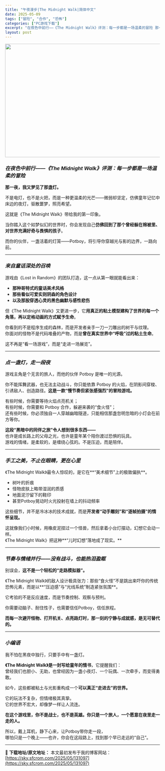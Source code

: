 ```yaml
---
title: "午夜漫步|The Midnight Walk|简体中文"
date: 2025-05-09
tags: ["冒险", "合作", "恐怖"]
categories: ["PC游戏下载"]
excerpt: "在夜色中前行——《The Midnight Walk》评测：每一步都是一场温柔的冒险 那一夜，我又梦见了那盏灯。 不是电灯，也不是火把，而是一种更温柔的光芒——微弱却坚定，仿佛童年记忆中床边的夜灯，驱散噩梦，照亮希望。 这就是《The Midnight Walk》带给我的第一印象。 当你踏入这个如梦&hellip;"
layout: post
---
```


<img class="aligncenter size-full wp-image-131098" src="https://sky.sfcrom.com/wp-content/uploads/2025/05/2025050901481772.webp" alt="" width="660" height="370" />
<h3 class="" data-start="109" data-end="161"><em data-start="113" data-end="161"><strong data-start="114" data-end="160">在夜色中前行——《The Midnight Walk》评测：每一步都是一场温柔的冒险</strong></em></h3>
<p class="" data-start="163" data-end="180"><strong data-start="163" data-end="180">那一夜，我又梦见了那盏灯。</strong></p>
<p class="" data-start="182" data-end="234">不是电灯，也不是火把，而是一种更温柔的光芒——微弱却坚定，仿佛童年记忆中床边的夜灯，驱散噩梦，照亮希望。</p>
<p class="" data-start="236" data-end="267">这就是《The Midnight Walk》带给我的第一印象。</p>
<p class="" data-start="269" data-end="323">当你踏入这个如梦似幻的世界时，你会发现自己<strong data-start="290" data-end="322">仿佛回到了那个曾经躲在棉被里、对世界充满好奇与畏惧的孩子</strong>。</p>
<p class="" data-start="325" data-end="365">而你的伙伴，一盏活着的灯笼——Potboy，将引导你穿越光与影的边界，一路向前。</p>


<hr class="" data-start="367" data-end="370" />

<h3 class="" data-start="372" data-end="391"><em data-start="376" data-end="391"><strong data-start="377" data-end="390">来自童话深处的召唤</strong></em></h3>
<p class="" data-start="393" data-end="431">游戏由《Lost in Random》的团队打造，这一点从第一眼就能看出来：</p>

<ul>
 	<li data-start="435" data-end="451"><strong data-start="435" data-end="451">那种哥特式的童话美术风格</strong></li>
 	<li data-start="454" data-end="473"><strong data-start="454" data-end="473">那些看似可爱实则阴森的角色设计</strong></li>
 	<li data-start="476" data-end="498"><strong data-start="476" data-end="498">以及那股穿透心灵的黑色幽默与感性悲伤</strong></li>
</ul>
<p class="" data-start="500" data-end="565">但《The Midnight Walk》又更进一步，它<strong data-start="527" data-end="564">用真正的粘土模型建构了世界的每一个角落，再以定格动画的方式赋予生命</strong>。</p>
<p class="" data-start="567" data-end="644">你看到的不是程序生成的森林，而是开发者亲手一刀一刀雕出的树干与纹理。<br data-start="601" data-end="604" />你面对的怪物不是代码堆叠的产物，而是<strong data-start="622" data-end="643">曾在真实世界中“呼吸”过的粘土生命</strong>。</p>
<p class="" data-start="646" data-end="669">这不再是“看一场游戏”，而是“走进一场展览”。</p>


<hr class="" data-start="671" data-end="674" />

<h3 class="" data-start="676" data-end="695"><em data-start="680" data-end="695"><strong data-start="681" data-end="694">点一盏灯，走一段夜</strong></em></h3>
<p class="" data-start="697" data-end="729">游戏主角是个无言的旅人，而他的伙伴 Potboy 是唯一的光源。</p>
<p class="" data-start="731" data-end="806">你不能挥舞武器，也无法主动战斗，你只能依靠 Potboy 的火焰，在阴影间穿梭、引诱敌人、创造路径。<strong data-start="781" data-end="806">这是一款“慢节奏但紧张感强烈”的冒险游戏。</strong></p>
<p class="" data-start="808" data-end="902">有些时候，你需要等待火焰点亮机关；<br data-start="825" data-end="828" />有些时候，你需要和 Potboy 合作，躲避来袭的“食火怪”；<br data-start="859" data-end="862" />还有些时候，你必须独自一人穿越幽暗隧道，只能相信那盏忽明忽暗的小灯会在前方等你。</p>
<p class="" data-start="904" data-end="994"><strong data-start="904" data-end="930">这段“黑暗中的同伴之旅”令人想到很多东西——</strong><br data-start="930" data-end="933" />也许是成长路上的父母之光，也许是童年某个陪你渡过恐惧的玩具。<br data-start="963" data-end="966" />游戏的情绪，是柔软的，是缠绕心弦的。不是压迫，而是陪伴。</p>


<hr class="" data-start="996" data-end="999" />

<h3 class="" data-start="1001" data-end="1026"><em data-start="1005" data-end="1026"><strong data-start="1006" data-end="1025">手工之美，不止在眼睛，更在心里</strong></em></h3>
<p class="" data-start="1028" data-end="1074">《The Midnight Walk》最令人惊叹的，是它在**“美术细节”上的极致偏执**。</p>

<ul>
 	<li data-start="1078" data-end="1083">树叶的折痕</li>
 	<li data-start="1086" data-end="1098">怪物皮肤上略带湿润的质感</li>
 	<li data-start="1101" data-end="1110">地面泥泞留下的鞋印</li>
 	<li data-start="1113" data-end="1136">甚至Potboy晃动时火光投射在墙上的抖动频率</li>
</ul>
<p class="" data-start="1138" data-end="1183">这些细节，并不是冷冰冰的技术成就，而是<strong data-start="1157" data-end="1183">开发者“动手雕刻”和“逐帧拍摄”的情怀呈现。</strong></p>
<p class="" data-start="1185" data-end="1265">这就像我们小时候，用橡皮泥捏过一个怪兽，然后拿着小台灯摆动，幻想它会动一样。<br data-start="1223" data-end="1226" />《The Midnight Walk》把这种**“儿时幻想”落地成了现实。**</p>


<hr class="" data-start="1267" data-end="1270" />

<h3 class="" data-start="1272" data-end="1302"><em data-start="1276" data-end="1302"><strong data-start="1277" data-end="1301">节奏与情绪并行——没有战斗，也能热泪盈眶</strong></em></h3>
<p class="" data-start="1304" data-end="1328">别误会，<strong data-start="1308" data-end="1328">这不是一个轻松的“走路模拟器”。</strong></p>
<p class="" data-start="1330" data-end="1407">《The Midnight Walk》的敌人设计极具张力：那些“食火怪”不是跳出来吓你的传统恐怖元素，而是以**“压迫感”与“光线系统”制造紧张氛围**。</p>
<p class="" data-start="1409" data-end="1433">它考验的不是反应速度，而是节奏控制、观察与预判。</p>
<p class="" data-start="1435" data-end="1464">你需要动脑子、耐住性子，也需要信任Potboy，信任旅程。</p>
<p class="" data-start="1466" data-end="1508"><strong data-start="1466" data-end="1508">而每一次避开怪物、打开机关、点亮路灯时，那一刻的宁静与成就感，是无可替代的。</strong></p>


<hr class="" data-start="1510" data-end="1513" />

<h3 class="" data-start="1515" data-end="1528"><em data-start="1519" data-end="1528"><strong data-start="1520" data-end="1527">小编语</strong></em></h3>
<p class="" data-start="1530" data-end="1549">我不怕在黑夜中独行，只要手中有一盏灯。</p>
<p class="" data-start="1551" data-end="1632"><strong data-start="1551" data-end="1584">《The Midnight Walk》是一封写给童年的情书</strong>，它提醒我们：<br data-start="1591" data-end="1594" />曾经我们也胆小、无助，也曾经因为一盏小夜灯、一个玩偶、一次牵手，而变得勇敢。</p>
<p class="" data-start="1634" data-end="1668">如今，这些都被粘土与光影重构成一个<strong data-start="1651" data-end="1668">可以真正“走进去”的世界。</strong></p>
<p class="" data-start="1670" data-end="1707">它的玩法不复杂，但情绪极其真挚。<br data-start="1686" data-end="1689" />它的世界不宏大，却像梦一样让人流连。</p>
<p class="" data-start="1709" data-end="1753"><strong data-start="1709" data-end="1753">在这个游戏里，你不是战士，也不是英雄。你只是一个旅人，一个愿意在夜里走一走的人。</strong></p>
<p class="" data-start="1755" data-end="1819">所以，戴上耳机，静下心来，让Potboy带你走一段，<br data-start="1781" data-end="1784" />哪怕只是一个晚上——也许，你会在这段路上，找到那个早已走远的“自己”。</p>

---
📖 **下载地址/原文地址：** 本文最初发布于我的博客网站：[https://sky.sfcrom.com/2025/05/131097](https://sky.sfcrom.com/2025/05/131097)
